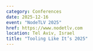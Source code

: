 ```yaml
---
category: Conferences
date: 2025-12-16
event: "NodeTLV 2025"
href: https://www.nodetlv.com
location: Tel Aviv, Israel
title: "Tooling Like It’s 2025"
---
```

